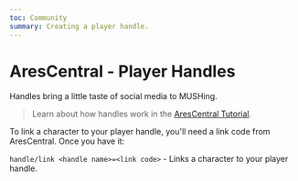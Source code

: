 ```yaml
---
toc: Community
summary: Creating a player handle.
---
```

# AresCentral - Player Handles

Handles bring a little taste of social media to MUSHing.

> Learn about how handles work in the [AresCentral Tutorial](/help/arescentral).

To link a character to your player handle, you'll need a link code from AresCentral.  Once you have it:

`handle/link <handle name>=<link code>` - Links a character to your player handle.